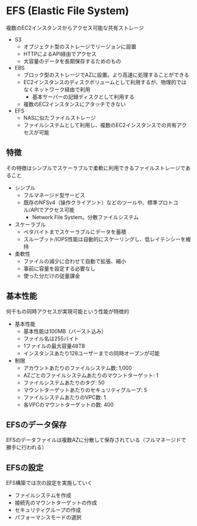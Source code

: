 # EFS (Elastic File System)

複数のEC2インスタンスからアクセス可能な共有ストレージ

- S3
  - オブジェクト型のストレージでリージョンに設置
  - HTTPによるAPI経由でアクセス
  - 大容量のデータを長期保存するためのもの
- EBS
  - ブロック型のストレージでAZに設置。より高速に処理することができる
  - EC2インスタンスのディスクボリュームとして利用するが、物理的ではなくネットワーク経由で利用
    - 基本サーバーの記録ディスクとして利用する
  - 複数のEC2インスタンスにアタッチできない
- EFS
  - NASに似たファイルストレージ
  - ファイルシステムとして利用し、複数のEC2インスタンスでの共有アクセスが可能

## 特徴

その特徴はシンプルでスケーラブルで柔軟に利用できるファイルストレージであること

- シンプル
  - フルマネージド型サービス
  - 既存のNFSv4（操作クライアント）などのツールや、標準プロトコル/APIでアクセス可能
    - Network File System。分散ファイルシステム
- スケーラブル
  - ペタバイトまでスケーラブルにデータを蓄積
  - スループット/IOPS性能は自動的にスケーリングし、低レイテンシーを維持
- 柔軟性
  - ファイルの減少に合わせて自動で拡張、縮小
  - 事前に容量を設定する必要なし
  - 使った分だけの従量課金

## 基本性能

何千もの同時アクセスが実現可能という性能が特徴的

- 基本性能
  - 基本性能は100MB（バースト込み）
  - ファイル名は255バイト
  - 1ファイルの最大容量48TB
  - インスタンスあたり128ユーザーまでの同時オープンが可能
- 制限
  - アカウントあたりのファイルシステム数: 1,000
  - AZごとのファイルシステムあたりのマウントターゲット: 1
  - ファイルシステムあたりのタグ: 50
  - マウントターゲットあたりのセキュリティグループ: 5
  - ファイルシステムあたりのVPC数: 1
  - 各VPCのマウントターゲットの数: 400

## EFSのデータ保存

EFSのデータファイルは複数AZに分散して保存されている（フルマネージドで勝手に行われる）

## EFSの設定

EFS構築では次の設定を実施していく

- ファイルシステムを作成
- 接続先のマウントターゲットの作成
- セキュリティグループの作成
- パフォーマンスモードの選択
